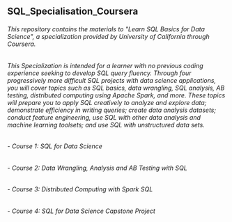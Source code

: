 ## SQL_Specialisation_Coursera

###### This repository contains the materials to "Learn SQL Basics for Data Science", a specialization provided by University of California through Coursera.

###### This Specialization is intended for a learner with no previous coding experience seeking to develop SQL query fluency. Through four progressively more difficult SQL projects with data science applications, you will cover topics such as SQL basics, data wrangling, SQL analysis, AB testing, distributed computing using Apache Spark, and more. These topics will prepare you to apply SQL creatively to analyze and explore data; demonstrate efficiency in writing queries; create data analysis datasets; conduct feature engineering, use SQL with other data analysis and machine learning toolsets; and use SQL with unstructured data sets.

###### - Course 1: SQL for Data Science
###### - Course 2: Data Wrangling, Analysis and AB Testing with SQL
###### - Course 3: Distributed Computing with Spark SQL
###### - Course 4: SQL for Data Science Capstone Project
